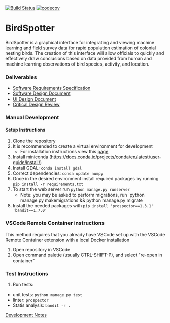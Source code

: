 [![Build Status](https://cloud.drone.io/api/badges/devinchristianson/COS397/status.svg)](https://cloud.drone.io/devinchristianson/COS397) [![codecov](https://codecov.io/gh/devinchristianson/COS397/branch/master/graph/badge.svg?token=21BMX3EDC6)](https://codecov.io/gh/devinchristianson/COS397)
# BirdSpotter
BirdSpotter is a graphical interface for integrating and viewing machine learning and field survey data for rapid population estimation of colonial nesting birds. The creation of this interface will allow officials to quickly and effectively draw conclusions based on data provided from human and machine learning observations of bird species, activity, and location. 

### Deliverables
- [Software Requirements Specification](Documentation/Deliverables/Software_Requirements_Specification/SRS.pdf)
- [Software Design Document](Documentation/Deliverables/Software_Design_Document/SDD.pdf)
- [UI Design Document](Documentation/Deliverables/UI_Design_Document/UIDD.pdf)
- [Critical Design Review](https://github.com/devinchristianson/COS397/blob/master/Documentation/Deliverables/CDR.pdf)

### Manual Development 
#### Setup Instructions
1. Clone the repository
2. It is recommended to create a virtual environment for development
	- For installation instructions view this [page](https://packaging.python.org/guides/installing-using-pip-and-virtual-environments/)
3. Install miniconda (https://docs.conda.io/projects/conda/en/latest/user-guide/install/)
4. Install GDAL: `conda install gdal`
5. Correct dependencies: `conda update numpy`
6. Once in the desired environment install required packages by running `pip install -r requirements.txt`
7. To start the web server run `python manage.py runserver`
	- Note: you may be asked to perform migrations, run `python manage.py makemigrations && python manage.py migrate
8. Install the needed packages with `pip install 'prospector==1.3.1' 'bandit==1.7.0'`

### VSCode Remote Container instructions
This method requires that you already have VSCode set up with the VSCode Remote Container extension with a local Docker installation
1. Open repository in VSCode
2. Open command palette (usually CTRL-SHIFT-P), and select "re-open in container"

### Test Instructions
1. Run tests:
- unit tests: `python manage.py test`	
- linter: `prospector`
- Statis analysis: `bandit -r .`

[Development Notes](Documentation/DEVNOTES.md)
